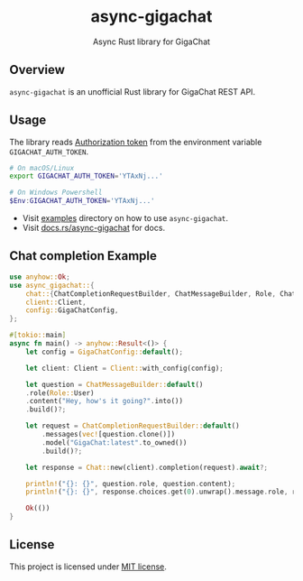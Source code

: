 <h1 align="center"> async-gigachat </h1>
<p align="center"> Async Rust library for GigaChat </p>

## Overview

`async-gigachat` is an unofficial Rust library for GigaChat REST API.

## Usage

The library reads [Authorization token](https://developers.sber.ru/docs/ru/gigachat/api/authorization) from the environment variable `GIGACHAT_AUTH_TOKEN`.

```bash
# On macOS/Linux
export GIGACHAT_AUTH_TOKEN='YTAxNj...'
```

```powershell
# On Windows Powershell
$Env:GIGACHAT_AUTH_TOKEN='YTAxNj...'
```

- Visit [examples](https://github.com/xsayler/async-gigachat/tree/main/examples) directory on how to use `async-gigachat`.
- Visit [docs.rs/async-gigachat](https://docs.rs/async-gigachat) for docs.

## Chat completion Example

```rust
use anyhow::Ok;
use async_gigachat::{
    chat::{ChatCompletionRequestBuilder, ChatMessageBuilder, Role, Chat},
    client::Client,
    config::GigaChatConfig,
};

#[tokio::main]
async fn main() -> anyhow::Result<()> {
    let config = GigaChatConfig::default();

    let client: Client = Client::with_config(config);

    let question = ChatMessageBuilder::default()
    .role(Role::User)
    .content("Hey, how's it going?".into())
    .build()?;

    let request = ChatCompletionRequestBuilder::default()
        .messages(vec![question.clone()])
        .model("GigaChat:latest".to_owned())
        .build()?;

    let response = Chat::new(client).completion(request).await?;

    println!("{}: {}", question.role, question.content);
    println!("{}: {}", response.choices.get(0).unwrap().message.role, response.choices.get(0).unwrap().message.content);

    Ok(())
}
```
## License

This project is licensed under [MIT license](https://github.com/xsayler/async-gigachat/blob/main/LICENSE).
